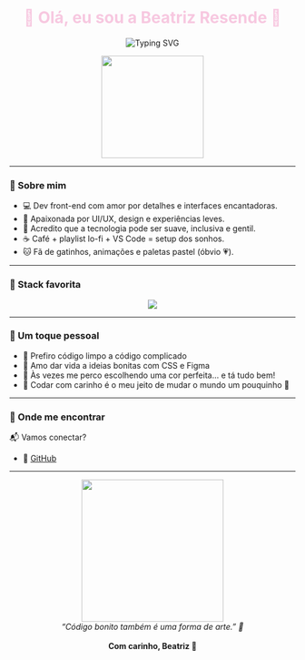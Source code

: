 <h1 align="center" style="color:#f7c8e0;">🌷 Olá, eu sou a Beatriz Resende 🌷</h1>
<p align="center">
  <img src="https://readme-typing-svg.demolab.com?font=Quicksand&size=22&duration=3000&pause=1000&color=F2A6C1&center=true&vCenter=true&width=435&lines=Desenvolvedora+web+em+constante+florescimento...;Criando+interfaces+doces+e+funcionais+%F0%9F%92%96;Espalhando+tecnologia+com+delicadeza~" alt="Typing SVG" />
</p>

<p align="center">
  <img src="https://media.giphy.com/media/JqDeI2yjpSRgdh35oe/giphy.gif" width="180" />
</p>

---

### 🍥 Sobre mim

- 💻 Dev front-end com amor por detalhes e interfaces encantadoras.
- 🎀 Apaixonada por UI/UX, design e experiências leves.
- 🌸 Acredito que a tecnologia pode ser suave, inclusiva e gentil.
- ☕ Café + playlist lo-fi + VS Code = setup dos sonhos.
- 🐱 Fã de gatinhos, animações e paletas pastel (óbvio 💗).

---

### 🧁 Stack favorita

<p align="center">
  <img src="https://skillicons.dev/icons?i=html,css,js,ts,react,vue,tailwind,figma,python,vscode&theme=light" />
</p>

---

### 🎠 Um toque pessoal

- 🧸 Prefiro código limpo a código complicado
- 🎨 Amo dar vida a ideias bonitas com CSS e Figma
- 🍡 Às vezes me perco escolhendo uma cor perfeita... e tá tudo bem!
- 💌 Codar com carinho é o meu jeito de mudar o mundo um pouquinho 💫

---

### 🌷 Onde me encontrar

📬 Vamos conectar?

- 💖 [GitHub](https://github.com/beatrizresende)

---

<p align="center">
  <img src="https://capiche.com/img/lofi-coding.gif" width="250" /><br/>
  <i>“Código bonito também é uma forma de arte.” 🎨</i><br/><br/>
  <strong>Com carinho, Beatriz 💌</strong>
</p>
